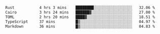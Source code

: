 <!--START_SECTION:waka-->

```txt
Rust           4 hrs 3 mins    ████████░░░░░░░░░░░░░░░░░   32.06 %
Cairo          3 hrs 24 mins   ██████▓░░░░░░░░░░░░░░░░░░   27.00 %
TOML           2 hrs 20 mins   ████▓░░░░░░░░░░░░░░░░░░░░   18.51 %
TypeScript     37 mins         █▒░░░░░░░░░░░░░░░░░░░░░░░   04.97 %
Markdown       36 mins         █▒░░░░░░░░░░░░░░░░░░░░░░░   04.83 %
```

<!--END_SECTION:waka-->